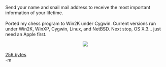 Send your name and snail mail address to receive the most important information of your lifetime.  <BR> <BR> Ported my chess program to Win2K under Cygwin.  Current versions run under Win2K, WinXP, Cygwin, Linux, and NetBSD.  Next stop, OS X.3... just need an Apple first. <BR> <CENTER> <IMG SRC="./images/chessCygwin.jpg" BORDER="0"> </CENTER>  <BR> <A HREF=" www.256b.com">256 bytes</A><BR> -m
